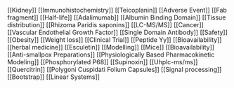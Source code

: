 [[Kidney]]
[[Immunohistochemistry]]
[[Teicoplanin]]
[[Adverse Event]]
[[Fab fragment]]
[[Half-life]]
[[Adalimumab]]
[[Albumin Binding Domain]]
[[Tissue distribution]]
[[Rhizoma Paridis saponins]]
[[LC-MS/MS]]
[[Cancer]]
[[Vascular Endothelial Growth Factor]]
[[Single Domain Antibody]]
[[Safety]]
[[Obesity]]
[[Weight loss]]
[[Clinical Trial]]
[[Peptide Yy]]
[[Bioavailability]]
[[herbal medicine]]
[[Esculetin]]
[[Modelling]]
[[Mice]]
[[Bioavailability]]
[[Anti-smallpox Preparations]]
[[Physiologically Based Pharmacokinetic Modeling]]
[[Phosphorylated P68]]
[[Supinoxin]]
[[Uhplc-ms/ms]]
[[Quercitrin]]
[[Polygoni Cuspidati Folium Capsules]]
[[Signal processing]]
[[Bootstrap]]
[[Linear Systems]]
